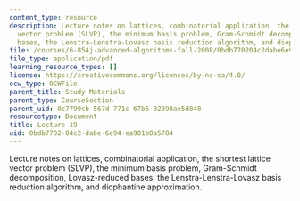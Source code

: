 ```yaml
---
content_type: resource
description: Lecture notes on lattices, combinatorial application, the shortest lattice
  vector problem (SLVP), the minimum basis problem, Gram-Schmidt decomposition, Lovasz-reduced
  bases, the Lenstra-Lenstra-Lovasz basis reduction algorithm, and diophantine approximation.
file: /courses/6-854j-advanced-algorithms-fall-2008/0bdb770204c2dabe6e94ea981b8a5784_lattices.pdf
file_type: application/pdf
learning_resource_types: []
license: https://creativecommons.org/licenses/by-nc-sa/4.0/
ocw_type: OCWFile
parent_title: Study Materials
parent_type: CourseSection
parent_uid: 0c7799cb-567d-771c-67b5-02098ae5d848
resourcetype: Document
title: Lecture 19
uid: 0bdb7702-04c2-dabe-6e94-ea981b8a5784
---
```

Lecture notes on lattices, combinatorial application, the shortest lattice vector problem (SLVP), the minimum basis problem, Gram-Schmidt decomposition, Lovasz-reduced bases, the Lenstra-Lenstra-Lovasz basis reduction algorithm, and diophantine approximation.